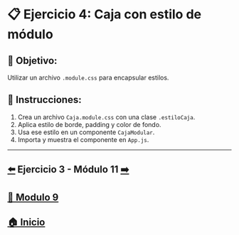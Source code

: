 # 📋 Ejercicio 4: Caja con estilo de módulo

## 🎯 Objetivo:
Utilizar un archivo `.module.css` para encapsular estilos.

## 📝 Instrucciones:
1. Crea un archivo `Caja.module.css` con una clase `.estiloCaja`.
2. Aplica estilo de borde, padding y color de fondo.
3. Usa ese estilo en un componente `CajaModular`.
4. Importa y muestra el componente en `App.js`.
---

## [⬅️](../Ejercicios/Ejercicio_3.md) Ejercicio 3 - Módulo 11 [➡️](../../Modulo_11:_Formularios_en_React/Modulo_11.md) 
## [📄 Modulo 9](../Modulo_9.md)
## [🏠 Inicio](../../README.md)

